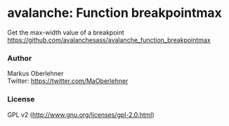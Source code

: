 # avalanche: Function breakpointmax
Get the max-width value of a breakpoint  
https://github.com/avalanchesass/avalanche_function_breakpointmax

### Author
Markus Oberlehner  
Twitter: https://twitter.com/MaOberlehner

### License
GPL v2 (http://www.gnu.org/licenses/gpl-2.0.html)
